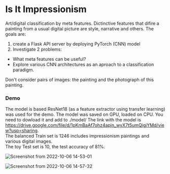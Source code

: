 # Is It Impressionism

Art/digital classification by meta features. Dictinctive features that difire a painting from a usual digital picture are style, narrative and others. 
The goals are:
1) create a Flask API server by deploying PyTorch (CNN) model 
2) Investigate 2 problems: 
- What meta features can be useful? 
- Explore various CNN architectures as an aproach to a classification paradigm. 

Don't consider pairs of images: the painting and the photograph of this painting. 

### Demo 
The model is based ResNet18 (as a feature extractor using transfer learning) was used for the demo. 
The model was saved on GPU, loaded on CPU. You need to dowload it and add to ./model/ The link with the model is       
https://drive.google.com/file/d/1pKmBaAf7ohz4apjn_wyX7t5umQigjYMd/view?usp=sharing.                       
The balanced Train set is 1246 includes impressionism paintings and various digital images.       
The toy Test set is 10, the test accuracy of 81%.     

![Screenshot from 2022-10-06 14-53-01](https://user-images.githubusercontent.com/14224692/194429610-eae1cc6c-b5c4-4d9c-b8a1-8e1a1000d483.png)

![Screenshot from 2022-10-06 14-57-32](https://user-images.githubusercontent.com/14224692/194429640-2c36a594-5614-497c-a167-c3d1fb2d6355.png)

